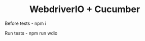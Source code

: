 <h1 align='center'>WebdriverIO + Cucumber</h1>

<p align='left'>Before tests - npm i</p>
<p align='left'>Run tests - npm run wdio</p>
